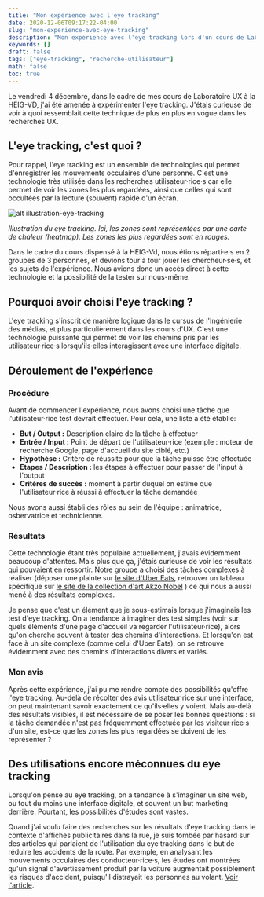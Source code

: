 ```yaml
---
title: "Mon expérience avec l'eye tracking"
date: 2020-12-06T09:17:22-04:00
slug: "mon-experience-avec-eye-tracking"
description: "Mon expérience avec l'eye tracking lors d'un cours de Laboratoire UX dispensé à la HEIG-VD (Yverdon)."
keywords: []
draft: false
tags: ["eye-tracking", "recherche-utilisateur"]
math: false
toc: true
---
```


Le vendredi 4 décembre, dans le cadre de mes cours de Laboratoire UX à la HEIG-VD, j'ai été amenée à expérimenter l'eye tracking. J'étais curieuse de voir à quoi
ressemblait cette technique de plus en plus en vogue dans les recherches UX.

## L'eye tracking, c'est quoi ?
Pour rappel, l'eye tracking est un ensemble de technologies qui permet d'enregistrer les mouvements occulaires d'une personne. C'est une technologie très utilisée
dans les recherches utilisateur·rice·s car elle permet de voir les zones les plus regardées, ainsi que celles qui sont occultées par la lecture (souvent) rapide d'un écran.

![alt illustration-eye-tracking](https://eyesee-research.com/wp-content/uploads/2020/08/ET-hover-1-1.jpg "Illustration du eye tracking")

*Illustration du eye tracking. Ici, les zones sont représentées par une carte de chaleur (heatmap). Les zones les plus regardées sont en rouges.*

Dans le cadre du cours dispensé à la HEIG-Vd, nous étions réparti·e·s en 2 groupes de 3 personnes, et devions tour à tour jouer les chercheur·se·s,
et les sujets de l'expérience. Nous avions donc un accès direct à cette technologie et la possibilité de la tester sur nous-même.

## Pourquoi avoir choisi l'eye tracking ?
L'eye tracking s'inscrit de manière logique dans le cursus de l'Ingénierie des médias, et plus particulièrement dans les cours d'UX. C'est une technologie puissante
qui permet de voir les chemins pris par les utilisateur·rice·s lorsqu'ils·elles interagissent avec une interface digitale.

## Déroulement de l'expérience

### Procédure
Avant de commencer l'expérience, nous avons choisi une tâche que l'utilisateur·rice test devrait effectuer. Pour cela, une liste a été établie:
* **But / Output :** Description claire de la tâche à effectuer
* **Entrée / Input :** Point de départ de l'utilisateur·rice (exemple : moteur de recherche Google, page d'accueil du site ciblé, etc.)
* **Hypothèse :** Critère de réussite pour que la tâche puisse être effectuée
* **Etapes / Description :** les étapes à effectuer pour passer de l'input à l'output
* **Critères de succès :** moment à partir duquel on estime que l'utilisateur·rice à réussi à effectuer la tâche demandée

Nous avons aussi établi des rôles au sein de l'équipe : animatrice, osbervatrice et technicienne.

### Résultats
Cette technologie étant très populaire actuellement, j'avais évidemment beaucoup d'attentes. Mais plus que ça, j'étais curieuse de voir les résultats qui pouvaient en ressortir.
Notre groupe a choisi des tâches complexes à réaliser (déposer une plainte sur [le site d'Uber Eats](https://www.ubereats.com/ch/), retrouver un tableau spécifique sur [le site de la collection d'art Akzo Nobel](https://www.artfoundation.akzonobel.com/home) )
ce qui nous a aussi mené à des résultats complexes. 

Je pense que c'est un élément que je sous-estimais lorsque j'imaginais les test d'eye tracking. On a tendance à imaginer des test simples (voir sur quels éléments d'une page d'accueil
va regarder l'utilisateur·rice), alors qu'on cherche souvent à tester des chemins d'interactions. Et lorsqu'on est face à un site complexe (comme celui d'Uber Eats),
on se retrouve évidemment avec des chemins d'interactions divers et variés.

### Mon avis
Après cette expérience, j'ai pu me rendre compte des possibilités qu'offre l'eye tracking. Au-delà de récolter des avis utilisateur·rice sur une interface,
on peut maintenant savoir exactement ce qu'ils·elles y voient. Mais au-delà des résultats visibles, il est nécessaire de se poser les bonnes questions : si la tâche
demandée n'est pas fréquemment effectuée par les visiteur·rice·s d'un site, est-ce que les zones les plus regardées se doivent de les représenter ?

## Des utilisations encore méconnues du eye tracking
Lorsqu'on pense au eye tracking, on a tendance à s'imaginer un site web, ou tout du moins une interface digitale, et souvent un but marketing derrière. Pourtant, les possibilités d'études sont vastes.

Quand j'ai voulu faire des recherches sur les résultats d'eye tracking dans le contexte d'affiches publicitaires dans la rue, je suis tombée par hasard sur des articles qui
parlaient de l'utilisation du eye tracking dans le but de réduire les accidents de la route. Par exemple, en analysant les mouvements occulaires des conducteur·rice·s,
les études ont montrées qu'un signal d'avertissement produit par la voiture augmentait possiblement les risques d'accident, puisqu'il distrayait les personnes au volant. [Voir l'article](https://www.aop.org.uk/ot/science-and-vision/research/2019/10/10/could-eye-tracking-technology-help-to-reduce-road-accidents).
